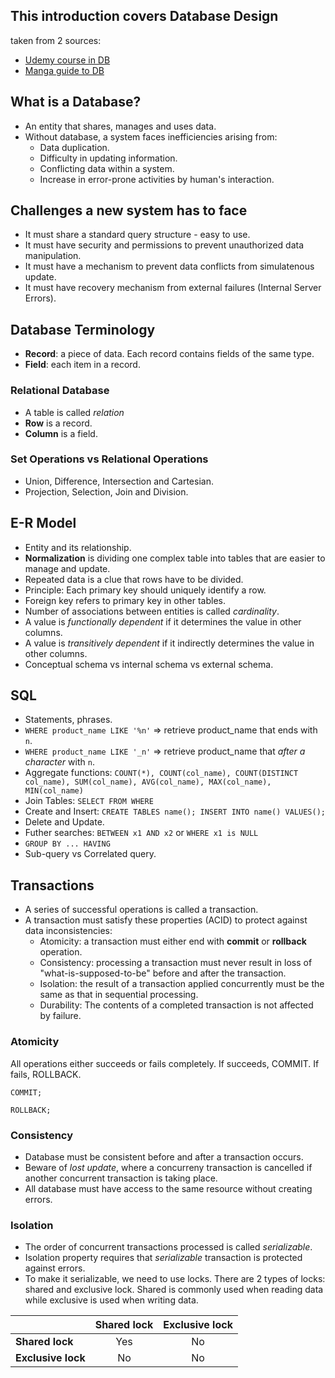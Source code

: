## This introduction covers Database Design
taken from 2 sources:
- [Udemy course in DB](https://www.udemy.com/course/the-ultimate-mysql-bootcamp-go-from-sql-beginner-to-expert)
- [Manga guide to DB](https://www.amazon.com/Manga-Guide-Databases-Mana-Takahashi/dp/1593271905/ref=sr_1_1?crid=1OZ4VQMG47RNR&keywords=manga+guide+to+databases&qid=1661751478&sprefix=manga+guide+to+%2Caps%2C146&sr=8-1)

## What is a Database?
- An entity that shares, manages and uses data.
- Without database, a system faces inefficiencies arising from:
  - Data duplication.
  - Difficulty in updating information.
  - Conflicting data within a system.
  - Increase in error-prone activities by human's interaction.

## Challenges a new system has to face
- It must share a standard query structure - easy to use.
- It must have security and permissions to prevent unauthorized data manipulation.
- It must have a mechanism to prevent data conflicts from simulatenous update.
- It must have recovery mechanism from external failures (Internal Server Errors).

## Database Terminology
- **Record**: a piece of data. Each record contains fields of the same type.
- **Field**: each item in a record.
### Relational Database
- A table is called *relation*
- **Row** is a record.
- **Column** is a field.
### Set Operations vs Relational Operations
- Union, Difference, Intersection and Cartesian.
- Projection, Selection, Join and Division.

## E-R Model
- Entity and its relationship.
- **Normalization** is dividing one complex table into tables that
are easier to manage and update.
- Repeated data is a clue that rows have to be divided.
- Principle: Each primary key should uniquely identify a row.
- Foreign key refers to primary key in other tables.
- Number of associations between entities is called *cardinality*.
- A value is *functionally dependent* if it determines the value in other columns.
- A value is *transitively dependent* if it indirectly determines the value in other columns.
- Conceptual schema vs internal schema vs external schema.

## SQL
- Statements, phrases.
- `WHERE product_name LIKE '%n'` => retrieve product_name that ends with `n`.
- `WHERE product_name LIKE '_n'` => retrieve product_name that *after a character* with `n`.
- Aggregate functions: `COUNT(*), COUNT(col_name), COUNT(DISTINCT col_name), SUM(col_name), AVG(col_name), MAX(col_name), MIN(col_name)`
- Join Tables: `SELECT FROM WHERE`
- Create and Insert: `CREATE TABLES name(); INSERT INTO name() VALUES();`
- Delete and Update.
- Futher searches: `BETWEEN x1 AND x2` or `WHERE x1 is NULL`
- `GROUP BY ... HAVING`
- Sub-query vs Correlated query.

## Transactions
- A series of successful operations is called a transaction.
- A transaction must satisfy these properties (ACID) to protect against data inconsistencies:
  - Atomicity: a transaction must either end with **commit** or **rollback** operation.
  - Consistency: processing a transaction must never result in loss of "what-is-supposed-to-be"
  before and after the transaction.
  - Isolation: the result of a transaction applied concurrently must be the same
  as that in sequential processing.
  - Durability: The contents of a completed transaction is not affected by failure.
### Atomicity
All operations either succeeds or fails completely. If succeeds, COMMIT. If fails, ROLLBACK.

``
COMMIT;
``

``
ROLLBACK;
``

### Consistency
- Database must be consistent before and after a transaction occurs.
- Beware of *lost update*, where a concurreny transaction is cancelled if another concurrent transaction is taking place.
- All database must have access to the same resource without creating errors.

### Isolation
- The order of concurrent transactions processed is called *serializable*.
- Isolation property requires that *serializable* transaction is protected against errors.
- To make it serializable, we need to use locks. There are 2 types of locks: shared and exclusive lock. Shared is commonly used when reading data while exclusive is used when writing data.

|                   | Shared lock  |  Exclusive lock   |
|-------------------|:------------:|:-----------------:|
| **Shared lock**   |     Yes      |        No         |
| **Exclusive lock**|      No      |        No         |
